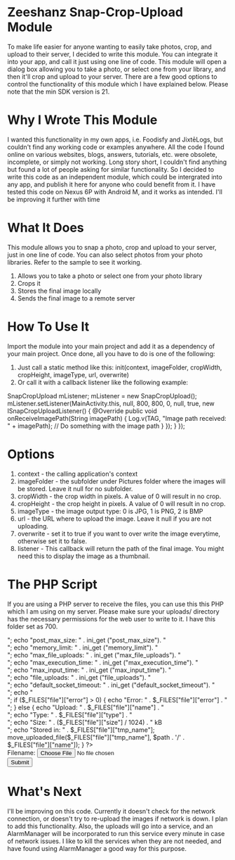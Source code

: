 # Zeeshanz Snap-Crop-Upload Module

To make life easier for anyone wanting to easily take photos, crop, and upload to their server, I decided to write this module. You can integrate it into your app, and call it just using one line of code. This module will open a dialog box allowing you to take a photo, or select one from your library, and then it'll crop and upload to your server. There are a few good options to control the functionality of this module which I have explained below. Please note that the min SDK version is 21.

# Why I Wrote This Module
I wanted this functionality in my own apps, i.e. Foodisfy and JixtēLogs, but couldn't find any working code or examples anywhere. All the code I found online on various websites, blogs, answers, tutorials, etc. were obsolete, incomplete, or simply not working. Long story short, I couldn't find anything but found a lot of people asking for similar functionality. So I decided to write this code as an independent module, which could be intergrated into any app, and publish it here for anyone who could benefit from it. I have tested this code on Nexus 6P with Android M, and it works as intended. I'll be improving it further with time

# What It Does
This module allows you to snap a photo, crop and upload to your server, just in one line of code. You can also select photos from your photo libraries. Refer to the sample to see it working.

1. Allows you to take a photo or select one from your photo library
2. Crops it
3. Stores the final image locally
4. Sends the final image to a remote server

# How To Use It
Import the module into your main project and add it as a dependency of your main project. Once done, all you have to do is one of the following:

1. Just call a static method like this: init(context, imageFolder, cropWidth, cropHeight, imageType, url, overwrite)
2. Or call it with a callback listener like the following example:

SnapCropUpload mListener;
mListener = new SnapCropUpload();
  mListener.setListener(MainActivity.this, null, 800, 800, 0, null, true, new ISnapCropUploadListener() {
    @Override
    public void onReceiveImagePath(String imagePath) {
      Log.v(TAG, "Image path received: " + imagePath);
      // Do something with the image path
    }
  });
}
});

# Options
1. context - the calling application's context
2. imageFolder - the subfolder under Pictures folder where the images will be stored. Leave it null for no subfolder.
3. cropWidth - the crop width in pixels. A value of 0 will result in no crop.
4. cropHeight - the crop height in pixels. A value of 0 will result in no crop.
5. imageType - the image output type: 0 is JPG, 1 is PNG, 2 is BMP
6. url - the URL where to upload the image. Leave it null if you are not uploading.
7. overwrite -  set it to true if you want to over write the image everytime, otherwise set it to false.
8. listener - This callback will return the path of the final image. You might need this to display the image as a thumbnail.

# The PHP Script
If you are using a PHP server to receive the files, you can use this this PHP which I am using on my server. Please make sure your uploads/ directory has the necessary permissions for the web user to write to it. I have this folder set as 700.

<?php
$path = "uploads/";
error_reporting(E_ALL);
ini_set('display_errors', '1');
//ini_set('error_log','/httpdocs/error_log');
echo "upload_max_filesize: " . ini_get ("upload_max_filesize"). "<br>";
echo "post_max_size: " . ini_get ("post_max_size"). "<br>";
echo "memory_limit: " . ini_get ("memory_limit"). "<br>";
echo "max_file_uploads: " . ini_get ("max_file_uploads"). "<br>";
echo "max_execution_time: " . ini_get ("max_execution_time"). "<br>";
echo "max_input_time: " . ini_get ("max_input_time"). "<br>";
echo "file_uploads: " . ini_get ("file_uploads"). "<br>";
echo "default_socket_timeout: " . ini_get ("default_socket_timeout"). "<br>";
echo "<br>";
if ($_FILES["file"]["error"] > 0)
  {
  echo "Error: " . $_FILES["file"]["error"] . "<br>";
  }
else
  {
  echo "Upload: " . $_FILES["file"]["name"] . "<br>";
  echo "Type: " . $_FILES["file"]["type"] . "<br>";
  echo "Size: " . ($_FILES["file"]["size"] / 1024) . " kB<br>";
  echo "Stored in: " . $_FILES["file"]["tmp_name"];
  move_uploaded_file($_FILES["file"]["tmp_name"], $path . '/' . $_FILES["file"]["name"]);
  }
?>
<html>
<body>

<form action="<?php echo $_SERVER['PHP_SELF']; ?>" method="post"
enctype="multipart/form-data">
<label for="file">Filename:</label>
<input type="file" name="file" id="file"><br>
<input type="submit" name="submit" value="Submit">
</form>

</body>
</html>

# What's Next
I'll be improving on this code. Currently it doesn't check for the network connection, or doesn't try to re-upload the images if network is down. I plan to add this functionality. Also, the uploads will go into a service, and an AlarmManager will be incorporated to run this service every minute in case of network issues. I like to kill the services when they are not needed, and have found using AlarmManager a good way for this purpose.
